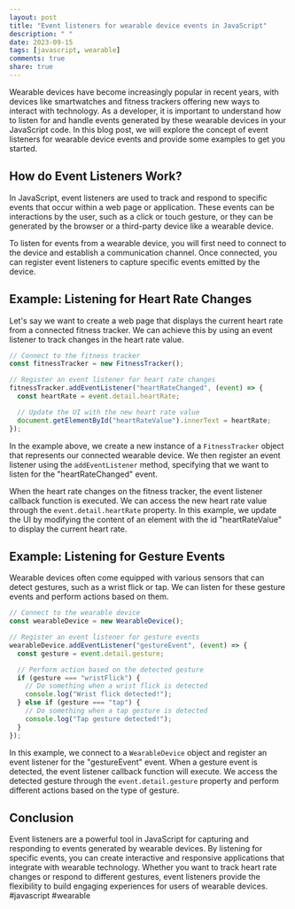 ```yaml
---
layout: post
title: "Event listeners for wearable device events in JavaScript"
description: " "
date: 2023-09-15
tags: [javascript, wearable]
comments: true
share: true
---
```


Wearable devices have become increasingly popular in recent years, with devices like smartwatches and fitness trackers offering new ways to interact with technology. As a developer, it is important to understand how to listen for and handle events generated by these wearable devices in your JavaScript code. In this blog post, we will explore the concept of event listeners for wearable device events and provide some examples to get you started.

## How do Event Listeners Work?

In JavaScript, event listeners are used to track and respond to specific events that occur within a web page or application. These events can be interactions by the user, such as a click or touch gesture, or they can be generated by the browser or a third-party device like a wearable device.

To listen for events from a wearable device, you will first need to connect to the device and establish a communication channel. Once connected, you can register event listeners to capture specific events emitted by the device.

## Example: Listening for Heart Rate Changes

Let's say we want to create a web page that displays the current heart rate from a connected fitness tracker. We can achieve this by using an event listener to track changes in the heart rate value.

```javascript
// Connect to the fitness tracker
const fitnessTracker = new FitnessTracker();

// Register an event listener for heart rate changes
fitnessTracker.addEventListener("heartRateChanged", (event) => {
  const heartRate = event.detail.heartRate;

  // Update the UI with the new heart rate value
  document.getElementById("heartRateValue").innerText = heartRate;
});
```

In the example above, we create a new instance of a `FitnessTracker` object that represents our connected wearable device. We then register an event listener using the `addEventListener` method, specifying that we want to listen for the "heartRateChanged" event.

When the heart rate changes on the fitness tracker, the event listener callback function is executed. We can access the new heart rate value through the `event.detail.heartRate` property. In this example, we update the UI by modifying the content of an element with the id "heartRateValue" to display the current heart rate.

## Example: Listening for Gesture Events

Wearable devices often come equipped with various sensors that can detect gestures, such as a wrist flick or tap. We can listen for these gesture events and perform actions based on them.

```javascript
// Connect to the wearable device
const wearableDevice = new WearableDevice();

// Register an event listener for gesture events
wearableDevice.addEventListener("gestureEvent", (event) => {
  const gesture = event.detail.gesture;

  // Perform action based on the detected gesture
  if (gesture === "wristFlick") {
    // Do something when a wrist flick is detected
    console.log("Wrist flick detected!");
  } else if (gesture === "tap") {
    // Do something when a tap gesture is detected
    console.log("Tap gesture detected!");
  }
});
```

In this example, we connect to a `WearableDevice` object and register an event listener for the "gestureEvent" event. When a gesture event is detected, the event listener callback function will execute. We access the detected gesture through the `event.detail.gesture` property and perform different actions based on the type of gesture.

## Conclusion

Event listeners are a powerful tool in JavaScript for capturing and responding to events generated by wearable devices. By listening for specific events, you can create interactive and responsive applications that integrate with wearable technology. Whether you want to track heart rate changes or respond to different gestures, event listeners provide the flexibility to build engaging experiences for users of wearable devices. #javascript #wearable
